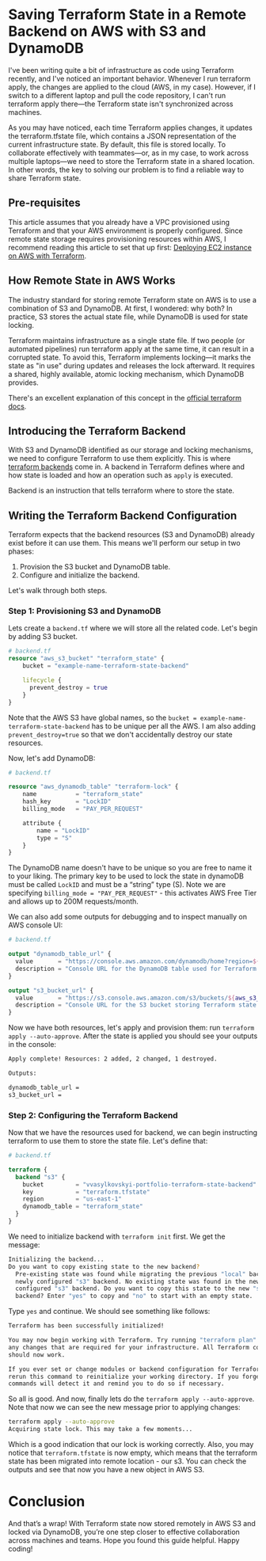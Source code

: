 # Saving Terraform State in a Remote Backend on AWS with S3 and DynamoDB

I've been writing quite a bit of infrastructure as code using Terraform recently, and I've noticed an important behavior. Whenever I run terraform apply, the changes are applied to the cloud (AWS, in my case). However, if I switch to a different laptop and pull the code repository, I can't run terraform apply there—the Terraform state isn't synchronized across machines.

As you may have noticed, each time Terraform applies changes, it updates the terraform.tfstate file, which contains a JSON representation of the current infrastructure state. By default, this file is stored locally. To collaborate effectively with teammates—or, as in my case, to work across multiple laptops—we need to store the Terraform state in a shared location. In other words, the key to solving our problem is to find a reliable way to share Terraform state.

## Pre-requisites

This article assumes that you already have a VPC provisioned using Terraform and that your AWS environment is properly configured. Since remote state storage requires provisioning resources within AWS, I recommend reading this article to set that up first: [Deploying EC2 instance on AWS with Terraform](https://www.vvasylkovskyi.com/posts/provisioning-ec2-on-aws-with-terraform).

## How Remote State in AWS Works

The industry standard for storing remote Terraform state on AWS is to use a combination of S3 and DynamoDB. At first, I wondered: why both? In practice, S3 stores the actual state file, while DynamoDB is used for state locking.

Terraform maintains infrastructure as a single state file. If two people (or automated pipelines) run terraform apply at the same time, it can result in a corrupted state. To avoid this, Terraform implements locking—it marks the state as "in use" during updates and releases the lock afterward. It requires a shared, highly available, atomic locking mechanism, which DynamoDB provides.

There's an excellent explanation of this concept in the [official terraform docs](https://developer.hashicorp.com/terraform/language/state/backends).

## Introducing the Terraform Backend

With S3 and DynamoDB identified as our storage and locking mechanisms, we need to configure Terraform to use them explicitly. This is where [terraform backends](https://developer.hashicorp.com/terraform/language/backend#available-backends) come in. A backend in Terraform defines where and how state is loaded and how an operation such as `apply` is executed.

Backend is an instruction that tells terraform where to store the state.

## Writing the Terraform Backend Configuration

Terraform expects that the backend resources (S3 and DynamoDB) already exist before it can use them. This means we'll perform our setup in two phases:

1. Provision the S3 bucket and DynamoDB table.
2. Configure and initialize the backend.

Let's walk through both steps.

### Step 1: Provisioning S3 and DynamoDB

Lets create a `backend.tf` where we will store all the related code. Let's begin by adding S3 bucket.

```tf
# backend.tf
resource "aws_s3_bucket" "terraform_state" {
    bucket = "example-name-terraform-state-backend"

    lifecycle {
      prevent_destroy = true
    }
}
```

Note that the AWS S3 have global names, so the `bucket = example-name-terraform-state-backend` has to be unique per all the AWS. I am also adding `prevent_destroy=true` so that we don't accidentally destroy our state resources.

Now, let's add DynamoDB:

```tf
# backend.tf

resource "aws_dynamodb_table" "terraform-lock" {
    name           = "terraform_state"
    hash_key       = "LockID"
    billing_mode   = "PAY_PER_REQUEST"

    attribute {
        name = "LockID"
        type = "S"
    }
}
```

The DynamoDB name doesn't have to be unique so you are free to name it to your liking. The primary key to be used to lock the state in dynamoDB must be called `LockID` and must be a “string” type (S). Note we are specifying `billing_mode = "PAY_PER_REQUEST"` - this activates AWS Free Tier and allows up to 200M requests/month.

We can also add some outputs for debugging and to inspect manually on AWS console UI:

```tf
# backend.tf

output "dynamodb_table_url" {
  value       = "https://console.aws.amazon.com/dynamodb/home?region=${var.aws_region}#tables:selected=${aws_dynamodb_table.terraform-lock.name};tab=overview"
  description = "Console URL for the DynamoDB table used for Terraform state locking."
}

output "s3_bucket_url" {
  value       = "https://s3.console.aws.amazon.com/s3/buckets/${aws_s3_bucket.terraform-state.id}?region=${var.aws_region}&tab=objects"
  description = "Console URL for the S3 bucket storing Terraform state."
}

```

Now we have both resources, let's apply and provision them: run `terraform apply --auto-approve`. After the state is applied you should see your outputs in the console:

```sh
Apply complete! Resources: 2 added, 2 changed, 1 destroyed.

Outputs:

dynamodb_table_url =
s3_bucket_url =
```

### Step 2: Configuring the Terraform Backend

Now that we have the resources used for backend, we can begin instructing terraform to use them to store the state file. Let's define that:

```tf
# backend.tf

terraform {
  backend "s3" {
    bucket         = "vvasylkovskyi-portfolio-terraform-state-backend"
    key            = "terraform.tfstate"
    region         = "us-east-1"
    dynamodb_table = "terraform_state"
  }
}
```

We need to initialize backend with `terraform init` first. We get the message:

```sh
Initializing the backend...
Do you want to copy existing state to the new backend?
  Pre-existing state was found while migrating the previous "local" backend to the
  newly configured "s3" backend. No existing state was found in the newly
  configured "s3" backend. Do you want to copy this state to the new "s3"
  backend? Enter "yes" to copy and "no" to start with an empty state.
```

Type `yes` and continue. We should see something like follows:

```sh
Terraform has been successfully initialized!

You may now begin working with Terraform. Try running "terraform plan" to see
any changes that are required for your infrastructure. All Terraform commands
should now work.

If you ever set or change modules or backend configuration for Terraform,
rerun this command to reinitialize your working directory. If you forget, other
commands will detect it and remind you to do so if necessary.
```

So all is good. And now, finally lets do the `terraform apply --auto-approve`. Note that now we can see the new message prior to applying changes:

```sh
terraform apply --auto-approve
Acquiring state lock. This may take a few moments...
```

Which is a good indication that our lock is working correctly. Also, you may notice that `terraform.tfstate` is now empty, which means that the terraform state has been migrated into remote location - our s3. You can check the outputs and see that now you have a new object in AWS S3.

# Conclusion

And that’s a wrap! With Terraform state now stored remotely in AWS S3 and locked via DynamoDB, you’re one step closer to effective collaboration across machines and teams. Hope you found this guide helpful. Happy coding!
